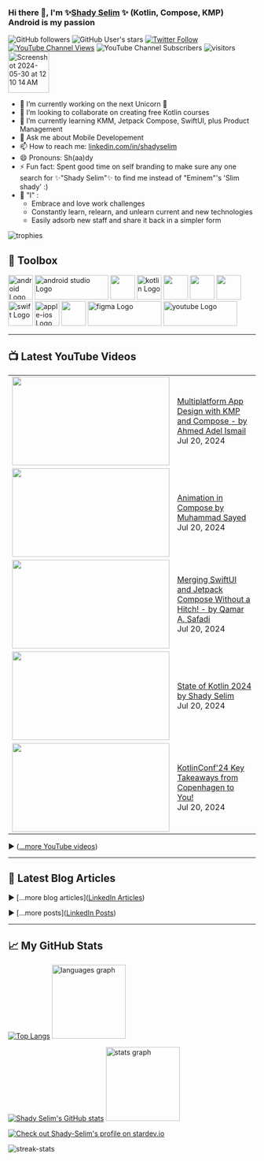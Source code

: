 ### Hi there 👋, I'm ✨[Shady Selim](https://shady-selim.github.io/) ✨ (Kotlin, Compose, KMP) Android is my passion
![GitHub followers](https://img.shields.io/github/followers/shady-selim?style=social) ![GitHub User's stars](https://img.shields.io/github/stars/shady-selim?style=social) <a href="https://twitter.com/dr_Shady_Selim" target="_blank">![Twitter Follow](https://img.shields.io/twitter/follow/dr_Shady_Selim?style=social)</a> <a href="https://www.youtube.com/c/ShadySelimTube?view_as=subscribe&sub_confirmation=1" target="_blank">![YouTube Channel Views](https://img.shields.io/youtube/channel/views/UCxli98N2RGm8mvdFyuoBfZQ?style=social)</a> ![YouTube Channel Subscribers](https://img.shields.io/youtube/channel/subscribers/UCxli98N2RGm8mvdFyuoBfZQ?style=social) <img src="https://komarev.com/ghpvc/?username=Shady-Selim" alt="visitors" />  <a href="https://github.com/sponsors/Shady-Selim" aria-label="Sponsor @Shady-Selim" data-hydro-click="{&quot;event_type&quot;:&quot;sponsors.button_click&quot;,&quot;payload&quot;:{&quot;button&quot;:&quot;DASHBOARD_NEXT_STEPS_PREVIEW_SPONSOR&quot;,&quot;sponsorable_login&quot;:&quot;Shady-Selim&quot;,&quot;originating_url&quot;:&quot;https://github.com/sponsors/Shady-Selim/dashboard&quot;,&quot;user_id&quot;:20935972}}" data-hydro-click-hmac="37e8aa10a452f177bc1a7b5de72fd13b9ac4d120dab4abf1d5d6b03078291f95" data-view-component="true" class="Button--secondary Button--small Button"> <img width="83" alt="Screenshot 2024-05-30 at 12 10 14 AM" src="https://github.com/Shady-Selim/Shady-Selim/assets/20935972/d8f1476b-beea-4a67-990c-9c4c7923e5a7"></a>
<!--
**Shady-Selim/Shady-Selim** is a ✨ _special_ ✨ repository because its `README.md` (this file) appears on your GitHub profile.

Here are some ideas to get you started:

- 🤔 I’m looking for help with ...
-->
- 🔭 I’m currently working on the next Unicorn 🦄
- 👯 I’m looking to collaborate on creating free Kotlin courses
- 🌱 I’m currently learning KMM, Jetpack Compose, SwiftUI, plus Product Management
- 💬 Ask me about Mobile Developement
- 📫 How to reach me: [linkedin.com/in/shadyselim](https://www.linkedin.com/in/shadyselim)
- 😄 Pronouns: Sh(aa)dy
- ⚡ Fun fact: Spent good time on self branding to make sure any one search for ✨"Shady Selim"✨ to find me instead of "Eminem"'s 'Slim shady'  :)
- 🤔 "I" :
  - Embrace and love work challenges
  - Constantly learn, relearn, and unlearn current and new technologies
  - Easily adsorb new staff and share it back in a simpler form
 
<img src="https://github-profile-trophy.vercel.app/?username=Shady-Selim" alt="trophies" />

## 🧰 Toolbox

<img src="https://cdn.worldvectorlogo.com/logos/android-logomark.svg" alt="android Logo" width="50" height="50"/> <img src="https://cdn.worldvectorlogo.com/logos/android-studio-logo.svg" alt="android studio Logo" width="150" height="50"/> <img src="https://cdn.jsdelivr.net/gh/devicons/devicon@latest/icons/androidstudio/androidstudio-original.svg" height="50"/> <img src="https://cdn.worldvectorlogo.com/logos/kotlin-2.svg" alt="kotlin Logo" width="50" height="50"/> <img src="https://cdn.jsdelivr.net/gh/devicons/devicon@latest/icons/jetpackcompose/jetpackcompose-original-wordmark.svg" height="50"/> <img src="https://cdn.jsdelivr.net/gh/devicons/devicon@latest/icons/intellij/intellij-original.svg" height="50"/>  <img src="https://cdn.jsdelivr.net/gh/devicons/devicon@latest/icons/jetbrains/jetbrains-original.svg" height="50"/> <img src="https://cdn.worldvectorlogo.com/logos/swift-15.svg" alt="swift Logo" width="50" height="50"/> <img src="https://cdn.worldvectorlogo.com/logos/apple-ios.svg" alt="apple-ios Logo" width="50" height="50"/> <img src="https://cdn.jsdelivr.net/gh/devicons/devicon@latest/icons/apple/apple-original.svg" height="50"/> <img src="https://cdn.worldvectorlogo.com/logos/figma-5.svg" alt="figma Logo" width="150" height="50"/> <img src="https://cdn.worldvectorlogo.com/logos/youtube.svg" alt="youtube Logo" width="150" height="50"/> 

---

## 📺 Latest YouTube Videos
<table>
<!-- YOUTUBE-VIDEOS-LIST:START --><tr><td><a href="https://www.youtube.com/watch?v=EUTw0R7PpgY"><img width="320" height="180" src="https://img.youtube.com/vi/EUTw0R7PpgY/mqdefault.jpg"></a></td>
<td><a href="https://www.youtube.com/watch?v=EUTw0R7PpgY">Multiplatform App Design with KMP and Compose - by Ahmed Adel Ismail</a><br/>Jul 20, 2024</td></tr>
<tr><td><a href="https://www.youtube.com/watch?v=z1OCpBTk6hQ"><img width="320" height="180" src="https://img.youtube.com/vi/z1OCpBTk6hQ/mqdefault.jpg"></a></td>
<td><a href="https://www.youtube.com/watch?v=z1OCpBTk6hQ">Animation in Compose by Muhammad Sayed</a><br/>Jul 20, 2024</td></tr>
<tr><td><a href="https://www.youtube.com/watch?v=RQmOj--fbnw"><img width="320" height="180" src="https://img.youtube.com/vi/RQmOj--fbnw/mqdefault.jpg"></a></td>
<td><a href="https://www.youtube.com/watch?v=RQmOj--fbnw">Merging SwiftUI and Jetpack Compose Without a Hitch! - by Qamar A. Safadi</a><br/>Jul 20, 2024</td></tr>
<tr><td><a href="https://www.youtube.com/watch?v=-oI2oAC8e5w"><img width="320" height="180" src="https://img.youtube.com/vi/-oI2oAC8e5w/mqdefault.jpg"></a></td>
<td><a href="https://www.youtube.com/watch?v=-oI2oAC8e5w">State of Kotlin 2024 by Shady Selim</a><br/>Jul 20, 2024</td></tr>
<tr><td><a href="https://www.youtube.com/watch?v=7dVaacOikqw"><img width="320" height="180" src="https://img.youtube.com/vi/7dVaacOikqw/mqdefault.jpg"></a></td>
<td><a href="https://www.youtube.com/watch?v=7dVaacOikqw">KotlinConf&#39;24 Key Takeaways from Copenhagen to You!</a><br/>Jul 20, 2024</td></tr>
<!-- YOUTUBE-VIDEOS-LIST:END -->
</table>

▶ ([...more YouTube videos](https://www.youtube.com/c/ShadySelimTube?view_as=subscribe&sub_confirmation=1))

---

## 📘 Latest Blog Articles
<!-- 
< BLOG-POST-LIST:START >
< BLOG-POST-LIST:END >
 -->
▶ [...more blog articles]([LinkedIn Articles](https://www.linkedin.com/in/shadyselim/recent-activity/articles/))

▶ [...more posts]([LinkedIn Posts](https://www.linkedin.com/in/shadyselim/recent-activity/all/))

---

## &#x1f4c8; My GitHub Stats
[![Top Langs](https://github-readme-stats.vercel.app/api/top-langs/?username=Shady-Selim&hide=html,css&theme=dracula)](https://github.com/Shady-Selim/github-readme-stats)
<img src="https://github-readme-stats.vercel.app/api/top-langs?locale=en&hide_title=false&layout=compact&card_width=320&langs_count=4&theme=dark&hide_border=false&username=Shady-Selim" height="150" alt="languages graph"  />
</div>

[![Shady Selim's GitHub stats](https://github-readme-stats.vercel.app/api?username=Shady-Selim&theme=radical)](https://github.com/Shady-Selim/github-readme-stats)
<img src="https://github-readme-stats.vercel.app/api?hide_title=false&hide_rank=false&show_icons=true&include_all_commits=true&count_private=true&disable_animations=false&theme=dark&locale=en&hide_border=false&username=Shady-Selim" height="150" alt="stats graph"  />

[![Check out Shady-Selim's profile on stardev.io](https://stardev.io/developers/Shady-Selim/badge/languages/global.svg)](https://stardev.io/developers/Shady-Selim)

<img align="center" src="https://github-readme-streak-stats.herokuapp.com/?user=Shady-Selim&" alt="streak-stats" />
